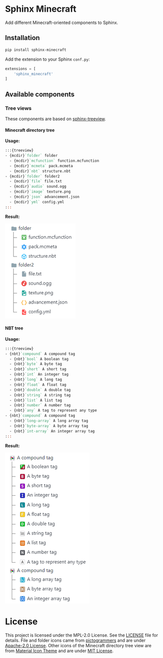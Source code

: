 # Sphinx Minecraft

Add different Minecraft-oriented components to Sphinx.

## Installation

```bash
pip install sphinx-minecraft
```

Add the extension to your Sphinx `conf.py`:

```python
extensions = [
    'sphinx_minecraft'
]
```

## Available components

### Tree views

These components are based on [sphinx-treeview](https://github.com/Altearn/Sphinx-Tree-View).

#### Minecraft directory tree
**Usage:**
```rst
:::{treeview}
- {mcdir}`folder` folder
  - {mcdir}`mcfunction` function.mcfunction
  - {mcdir}`mcmeta` pack.mcmeta
  - {mcdir}`nbt` structure.nbt
- {mcdir}`folder` folder2
  - {mcdir}`file` file.txt
  - {mcdir}`audio` sound.ogg
  - {mcdir}`image` texture.png
  - {mcdir}`json` advancement.json
  - {mcdir}`yml` config.yml
:::
```
**Result:**

![Minecraft directory tree](https://raw.githubusercontent.com/Gunivers/Sphinx-Minecraft/main/imgs/mcdir.png)

#### NBT tree
**Usage:**
```rst
:::{treeview}
- {nbt}`compound` A compound tag
  - {nbt}`bool` A boolean tag
  - {nbt}`byte` A byte tag
  - {nbt}`short` A short tag
  - {nbt}`int` An integer tag
  - {nbt}`long` A long tag
  - {nbt}`float` A float tag
  - {nbt}`double` A double tag
  - {nbt}`string` A string tag
  - {nbt}`list` A list tag
  - {nbt}`number` A number tag
  - {nbt}`any` A tag to represent any type
- {nbt}`compound` A compound tag
  - {nbt}`long-array` A long array tag
  - {nbt}`byte-array` A byte array tag
  - {nbt}`int-array` An integer array tag
:::
```
**Result:**

![Minecraft NBT tree](https://raw.githubusercontent.com/Gunivers/Sphinx-Minecraft/main/imgs/nbt.png)

# License

This project is licensed under the MPL-2.0 License. See the [LICENSE](LICENSE) file for details.
File and folder icons came from [pictogrammers](https://pictogrammers.com/library/mdi/) and are under [Apache-2.0 License](https://pictogrammers.com/docs/general/license/).
Other icons of the Minecraft directory tree view are from [Material Icon Theme](https://github.com/material-extensions/vscode-material-icon-theme) and are under [MIT License](https://github.com/material-extensions/vscode-material-icon-theme/blob/main/LICENSE).